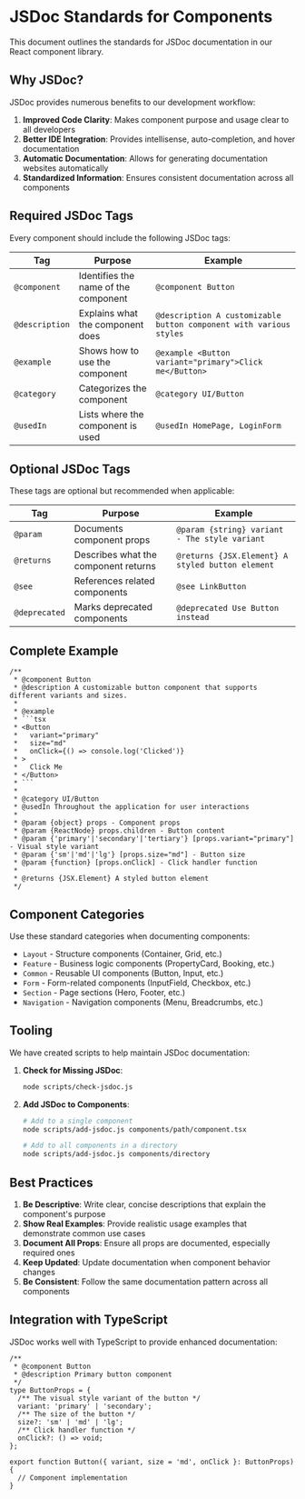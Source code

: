 # JSDoc Standards for Components

This document outlines the standards for JSDoc documentation in our React component library.

## Why JSDoc?

JSDoc provides numerous benefits to our development workflow:

1. **Improved Code Clarity**: Makes component purpose and usage clear to all developers
2. **Better IDE Integration**: Provides intellisense, auto-completion, and hover documentation
3. **Automatic Documentation**: Allows for generating documentation websites automatically
4. **Standardized Information**: Ensures consistent documentation across all components

## Required JSDoc Tags

Every component should include the following JSDoc tags:

| Tag | Purpose | Example |
|-----|---------|---------|
| `@component` | Identifies the name of the component | `@component Button` |
| `@description` | Explains what the component does | `@description A customizable button component with various styles` |
| `@example` | Shows how to use the component | `@example <Button variant="primary">Click me</Button>` |
| `@category` | Categorizes the component | `@category UI/Button` |
| `@usedIn` | Lists where the component is used | `@usedIn HomePage, LoginForm` |

## Optional JSDoc Tags

These tags are optional but recommended when applicable:

| Tag | Purpose | Example |
|-----|---------|---------|
| `@param` | Documents component props | `@param {string} variant - The style variant` |
| `@returns` | Describes what the component returns | `@returns {JSX.Element} A styled button element` |
| `@see` | References related components | `@see LinkButton` |
| `@deprecated` | Marks deprecated components | `@deprecated Use Button instead` |

## Complete Example

```tsx
/**
 * @component Button
 * @description A customizable button component that supports different variants and sizes.
 * 
 * @example
 * ```tsx
 * <Button 
 *   variant="primary" 
 *   size="md" 
 *   onClick={() => console.log('Clicked')}
 * >
 *   Click Me
 * </Button>
 * ```
 * 
 * @category UI/Button
 * @usedIn Throughout the application for user interactions
 * 
 * @param {object} props - Component props
 * @param {ReactNode} props.children - Button content
 * @param {'primary'|'secondary'|'tertiary'} [props.variant="primary"] - Visual style variant
 * @param {'sm'|'md'|'lg'} [props.size="md"] - Button size
 * @param {function} [props.onClick] - Click handler function
 * 
 * @returns {JSX.Element} A styled button element
 */
```

## Component Categories

Use these standard categories when documenting components:

- `Layout` - Structure components (Container, Grid, etc.)
- `Feature` - Business logic components (PropertyCard, Booking, etc.)
- `Common` - Reusable UI components (Button, Input, etc.)
- `Form` - Form-related components (InputField, Checkbox, etc.)
- `Section` - Page sections (Hero, Footer, etc.)
- `Navigation` - Navigation components (Menu, Breadcrumbs, etc.)

## Tooling

We have created scripts to help maintain JSDoc documentation:

1. **Check for Missing JSDoc**:
   ```bash
   node scripts/check-jsdoc.js
   ```

2. **Add JSDoc to Components**:
   ```bash
   # Add to a single component
   node scripts/add-jsdoc.js components/path/component.tsx
   
   # Add to all components in a directory
   node scripts/add-jsdoc.js components/directory
   ```

## Best Practices

1. **Be Descriptive**: Write clear, concise descriptions that explain the component's purpose
2. **Show Real Examples**: Provide realistic usage examples that demonstrate common use cases
3. **Document All Props**: Ensure all props are documented, especially required ones
4. **Keep Updated**: Update documentation when component behavior changes
5. **Be Consistent**: Follow the same documentation pattern across all components

## Integration with TypeScript

JSDoc works well with TypeScript to provide enhanced documentation:

```tsx
/**
 * @component Button
 * @description Primary button component
 */
type ButtonProps = {
  /** The visual style variant of the button */
  variant: 'primary' | 'secondary';
  /** The size of the button */
  size?: 'sm' | 'md' | 'lg';
  /** Click handler function */
  onClick?: () => void;
};

export function Button({ variant, size = 'md', onClick }: ButtonProps) {
  // Component implementation
}
``` 